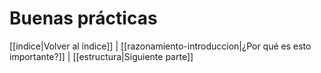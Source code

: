 # Buenas prácticas

[[indice|Volver al índice]] | [[razonamiento-introduccion|¿Por qué es esto importante?]] | [[estructura|Siguiente parte]]